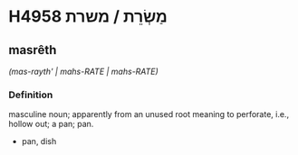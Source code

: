 # H4958 מַשְׂרֵת / משרת

## masrêth

_(mas-rayth' | mahs-RATE | mahs-RATE)_

### Definition

masculine noun; apparently from an unused root meaning to perforate, i.e., hollow out; a pan; pan.

- pan, dish

